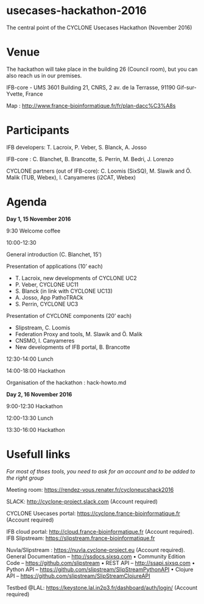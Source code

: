 # usecases-hackathon-2016
The central point of the CYCLONE Usecases Hackathon (November 2016)

# Venue

The hackathon will take place in the building 26 (Council room), but you can also reach us in our premises.

IFB-core - UMS 3601
Building 21,
CNRS, 2 av. de la Terrasse,
91190 Gif-sur-Yvette, France

Map : http://www.france-bioinformatique.fr/fr/plan-dacc%C3%A8s

# Participants

IFB developers: T. Lacroix, P. Veber, S. Blanck, A. Josso 

IFB-core : C. Blanchet, B. Brancotte, S. Perrin, M. Bedri, J. Lorenzo

CYCLONE partners (out of IFB-core): C. Loomis (SixSQ), M. Slawik and Ö. Malik (TUB, Webex), I. Canyameres (i2CAT, Webex)

# Agenda

**Day 1, 15 November 2016**

9:30 Welcome coffee

10:00-12:30

General introduction (C. Blanchet, 15’)

Presentation of applications (10’ each)
* T. Lacroix, new developments of CYCLONE UC2
* P. Veber, CYCLONE UC11
* S. Blanck (in link with CYCLONE UC13)
* A. Josso, App PathoTRACk
* S. Perrin, CYCLONE UC3

Presentation of CYCLONE components (20’ each)
* Slipstream, C. Loomis
* Federation Proxy and tools, M. Slawik and Ö. Malik
* CNSMO, I. Canyameres
* New developments of IFB portal, B. Brancotte

12:30-14:00 Lunch

14:00-18:00 Hackathon

Organisation of the hackathon : hack-howto.md

**Day 2, 16 November 2016**

9:00-12:30 Hackathon

12:00-13:30 Lunch

13:30-16:00 Hackathon

# Usefull links
_For most of thses tools, you need to ask for an account and to be added to the right group_

Meeting room: https://rendez-vous.renater.fr/cycloneucshack2016

SLACK: http://cyclone-project.slack.com (Account required)

CYCLONE Usecases portal: https://cyclone.france-bioinformatique.fr (Account required)

IFB cloud portal: http://cloud.france-bioinformatique.fr (Account required).
IFB Slipstream: https://slipstream.france-bioinformatique.fr

Nuvla/Slipstream : 
https://nuvla.cyclone-project.eu (Account required).
General Documentation 
– http://ssdocs.sixsq.com
• Community Edition Code
– https://github.com/slipstream
• REST API
– http://ssapi.sixsq.com
• Python API
– https://github.com/slipstream/SlipStreamPythonAPI
• Clojure API
– https://github.com/slipstream/SlipStreamClojureAPI

Testbed @LAL: https://keystone.lal.in2p3.fr/dashboard/auth/login/ (Account required)
